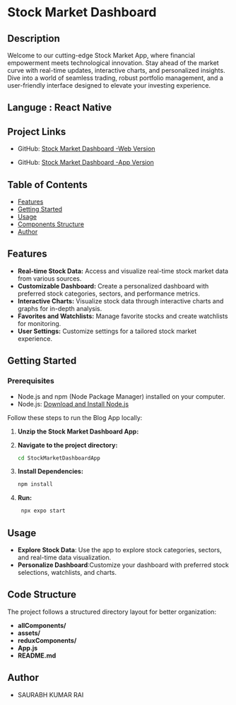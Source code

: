 # Stock Market Dashboard

## Description

Welcome to our cutting-edge Stock Market App, where financial empowerment meets technological innovation. Stay ahead of the market curve with real-time updates, interactive charts, and personalized insights. Dive into a world of seamless trading, robust portfolio management, and a user-friendly interface designed to elevate your investing experience.



## Languge : React Native

## Project Links

- GitHub: [Stock Market Dashboard -Web Version](https://github.com/tejas-17/STOCK_DASHBOARD.git)

- GitHub: [Stock Market Dashboard -App Version](https://github.com/tejas-17/STOCK_APP.git)





## Table of Contents

- [Features](#features)
- [Getting Started](#getting-started)
- [Usage](#usage)
- [Components Structure](#components-structure)
- [Author](#author)

## Features

- **Real-time Stock Data:** Access and visualize real-time stock market data from various sources.
- **Customizable Dashboard:** Create a personalized dashboard with preferred stock categories, sectors, and performance metrics.
- **Interactive Charts:** Visualize stock data through interactive charts and graphs for in-depth analysis.
- **Favorites and Watchlists:** Manage favorite stocks and create watchlists for monitoring.
- **User Settings:** Customize settings for a tailored stock market experience.

## Getting Started

### Prerequisites

- Node.js and npm (Node Package Manager) installed on your computer.
- Node.js: [Download and Install Node.js](https://nodejs.org/)

Follow these steps to run the Blog App locally:

1. **Unzip the Stock Market Dashboard App:**

2. **Navigate to the project directory:**

   ```bash
   cd StockMarketDashboardApp
   ``` 

2. **Install Dependencies:**

   ```bash
   npm install
   ``` 

3. **Run:**

   ```bash
    npx expo start
   ``` 


## Usage

- **Explore Stock Data**: Use the app to explore stock categories, sectors, and real-time data visualization.
- **Personalize Dashboard**:Customize your dashboard with preferred stock selections, watchlists, and charts.

## Code Structure

The project follows a structured directory layout for better organization:

- **allComponents/**
- **assets/**
- **reduxComponents/**
- **App.js**
- **README.md**


## Author

- SAURABH KUMAR RAI

